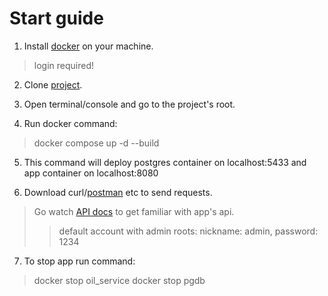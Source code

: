 # Start guide

1. Install [docker](https://www.docker.com/get-started) on your machine.

> login required!

2. Clone [project](https://github.com/ArtemGet/oil_service).      
           
3. Open terminal/console and go to the project's root.      
         
4. Run docker command:
> docker compose up -d --build      
            
5. This command will deploy postgres container on localhost:5433 and app container on localhost:8080     
   
6. Download curl/[postman](https://www.postman.com/downloads/) etc to send requests.     
> Go watch [API docs](https://github.com/ArtemGet/oil_service/blob/master/src/main/java/com/artemget/oil_service/docs/api/api_main.md) to get familiar with app's api.      
>> default account with admin roots: nickname: admin, password: 1234     
7. To stop app run command:
> docker stop oil_service
> docker stop pgdb